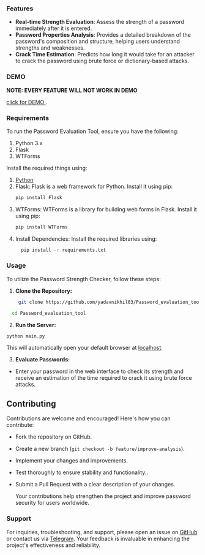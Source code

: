 ### **Features**

- **Real-time Strength Evaluation**: Assess the strength of a password immediately after it is entered.
- **Password Properties Analysis**: Provides a detailed breakdown of the password's composition and structure, helping users understand strengths and weaknesses.
- **Crack Time Estimation**: Predicts how long it would take for an attacker to crack the password using brute force or dictionary-based attacks.

### **DEMO**
**NOTE: EVERY FEATURE WILL NOT WORK IN DEMO**

[click for DEMO ](https://yadavnikhil03.github.io/Password_evaluation_tool/).

### **Requirements** 
 To run the Password Evaluation Tool, ensure you have the following:

1. Python 3.x
2. Flask
3. WTForms

Install the required things using:

1. [Python](https://www.python.org/downloads/) 
2. Flask: Flask is a web framework for Python. Install it using pip:
   ```bash
   pip install Flask
3. WTForms: WTForms is a library for building web forms in Flask. Install it using pip:
   ```bash
   pip install WTForms
4. Install Dependencies: Install the required libraries using:
   ```bash
     pip install -r requirements.txt
   ```

### **Usage**
To utilize the Password Strength Checker, follow these steps:

1. **Clone the Repository:**
   ```bash
    git clone https://github.com/yadavnikhil03/Password_evaluation_tool.git
  ```bash
    cd Password_evaluation_tool
  ```
2. **Run the Server:**
 ```bash
 python main.py
 ```
This will automatically open your default browser at [localhost](http://localhost:8000).

3. **Evaluate Passwords:**
 - Enter your password in the web interface to check its strength and receive an estimation of the time required to crack it using brute force attacks.

## **Contributing**
Contributions are welcome and encouraged! Here's how you can contribute:

- Fork the repository on GitHub.
- Create a new branch (`git checkout -b feature/improve-analysis`).
- Implement your changes and improvements.
- Test thoroughly to ensure stability and functionality..
- Submit a Pull Request with a clear description of your changes.

  Your contributions help strengthen the project and improve password security for users worldwide.

### **Support**

For inquiries, troubleshooting, and support, please open an issue on [GitHub](https://github.com/yadavnikhil03/Password_evaluation_tool/issues) or contact us via [Telegram](https://t.me/whyred_gamer). Your feedback is invaluable in enhancing the project's effectiveness and reliability.
